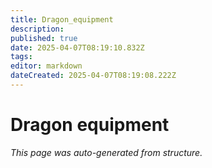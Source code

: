 ```yaml
---
title: Dragon_equipment
description: 
published: true
date: 2025-04-07T08:19:10.832Z
tags: 
editor: markdown
dateCreated: 2025-04-07T08:19:08.222Z
---
```


# Dragon equipment

*This page was auto-generated from structure.*
